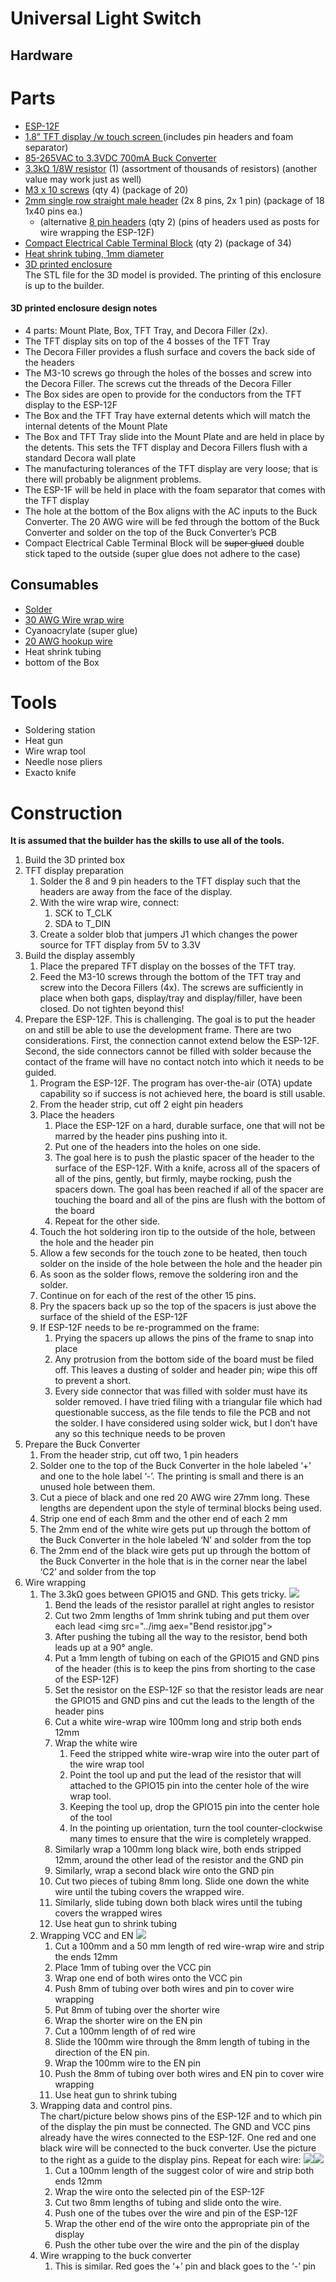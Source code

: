# Universal Light Switch

## Hardware

# Parts
* [ESP-12F](https://www.aliexpress.us/item/2251801851082242.html)
* [1.8” TFT display /w touch screen ](https://www.aliexpress.us/item/3256804157566656.html)(includes pin headers and foam separator)
* [85-265VAC to 3.3VDC 700mA Buck Converter](https://www.aliexpress.us/item/2255800650733586.html)
* [3.3kΩ 1/8W resistor](https://www.amazon.com/dp/B01MDJQ1II) (1) (assortment of thousands of resistors) (another value may work just as well)
* [M3 x 10 screws](https://www.aliexpress.us/item/3256805291929158.html) (qty 4) (package of 20)
* [2mm single row straight male header](https://www.amazon.com/gp/product/B012TBLZTC) (2x 8 pins, 2x 1 pin) (package of 18 1x40 pins ea.)
  * (alternative [8 pin headers](https://www.amazon.com/dp/B07J5B9LT5) (qty 2) (pins of headers used as posts for wire wrapping the ESP-12F)
* [Compact Electrical Cable Terminal Block](https://www.aliexpress.us/item/3256804992243238.html) (qty 2) (package of 34)
* [Heat shrink tubing, 1mm diameter](https://www.amazon.com/Uxcell-a11110900ux0075-Shrinkable-Shrink-Tubing/dp/B00843KWKS/ref=sr_1_3)
* [3D printed enclosure](https://drive.google.com/file/d/1mrjO87gIkhDF_7CDPRVbjMBAb8dsjzF4/view?usp=drive_link)<br>
    The STL file for the 3D model is provided.  The printing of this enclosure is up to the builder.

#### 3D printed enclosure design notes
* 4 parts: Mount Plate, Box, TFT Tray, and Decora Filler (2x).
* The TFT display sits on top of the 4 bosses of the TFT Tray
* The Decora Filler provides a flush surface and covers the back side of the headers
* The M3-10 screws go through the holes of the bosses and screw into the Decora Filler.  The screws cut the threads of the Decora Filler
* The Box sides are open to provide for the conductors from the TFT display to the ESP-12F
* The Box and the TFT Tray have external detents which will match the internal detents of the Mount Plate
* The Box and TFT Tray slide into the Mount Plate and are held in place by the detents.  This sets the TFT display and Decora Fillers flush with a standard Decora wall plate
* The manufacturing tolerances of the TFT display are very loose; that is there will probably be alignment problems.
* The ESP-1F will be held in place with the foam separator that comes with the TFT display
* The hole at the bottom of the Box aligns with the AC inputs to the Buck Converter.  The 20 AWG wire will be fed through the bottom of the Buck Converter and solder on the top of the Buck Converter’s PCB
* Compact Electrical Cable Terminal Block will be ~~super glued~~ double stick taped to the outside  (super glue does not adhere to the case)


## Consumables
* [Solder](https://www.aliexpress.us/item/3256805477891963.html)
* [30 AWG Wire wrap wire](https://www.aliexpress.us/item/2251832847284079.html)
* Cyanoacrylate (super glue)
* [20 AWG hookup wire](https://www.amazon.com/Silicone-Electric-Cable-Colors-WYEUTO/dp/B089SR96HN/ref=sr_1_6) 
* Heat shrink tubing
* bottom of the Box

# Tools

* Soldering station
* Heat gun
* Wire wrap tool
* Needle nose pliers
* Exacto knife

# Construction

**It is assumed that the builder has the skills to use all of the tools.**

1. Build the 3D printed box
2. TFT display preparation
    1. Solder the 8 and 9 pin headers to the TFT display such that the headers are away from the face of the display.
    2. With the wire wrap wire, connect:
        1. SCK to T_CLK
        2. SDA to T_DIN
    3. Create a solder blob that jumpers J1 which changes the power source for TFT display from 5V to 3.3V
3. Build the display assembly
    1. Place the prepared TFT display on the bosses of the TFT tray.
    5. Feed the M3-10 screws through the bottom of the TFT tray and screw into the Decora Fillers (4x).  The screws are sufficiently in place when both gaps, display/tray and display/filler, have been closed.  Do not tighten beyond this!
4. Prepare the ESP-12F.  This is challenging.  The goal is to put the header on and still be able to use the development frame.  There are two considerations.  First, the connection cannot extend below the ESP-12F.  Second, the side connectors cannot be filled with solder because the contact of the frame will have no contact notch into which it needs to be guided.
    1. Program the ESP-12F.  The program has over-the-air (OTA) update capability so if success is not achieved here, the board is still usable.
    7. From the header strip, cut off 2 eight pin headers
    8. Place the headers
        1. Place the ESP-12F on a hard, durable surface, one that will not be marred by the header pins pushing into it. 
        4. Put one of the headers into the holes on one side.
        5. The goal here is to push the plastic spacer of the header to the surface of the ESP-12F.  With a knife, across all of the spacers of all of the pins, gently, but firmly, maybe rocking, push the spacers down.  The goal has been reached if all of the spacer are touching the board and all of the pins are flush with the bottom of the board
        6. Repeat for the other side.
    9. Touch the hot soldering iron tip to the outside of the hole, between the hole and the header pin
    10. Allow a few seconds for the touch zone to be heated, then touch solder on the inside of the hole between the hole and the header pin
    11. As soon as the solder flows, remove the soldering iron and the solder.
    12. Continue on for each of the rest of the other 15 pins.
    13. Pry the spacers back up so the top of the spacers is just above the surface of the shield of the ESP-12F
    14. If ESP-12F needs to be re-programmed on the frame:
        1. Prying the spacers up allows the pins of the frame to snap into place
        8. Any protrusion from the bottom side of the board must be filed off.  This leaves a dusting of solder and header pin; wipe this off to prevent a short.
        9. Every side connector that was filled with solder must have its solder removed.  I have tried filing with a triangular file which had questionable success, as the file tends to file the PCB and not the solder. I have considered using solder wick, but I don’t have any so this technique needs to be proven
5. Prepare the Buck Converter
    1. From the header strip, cut off two, 1 pin headers
    16. Solder one to the top of the Buck Converter in the hole labeled ‘+’ and one to the hole label ‘-’.  The printing is small and there is an unused hole between them.
    17. Cut a piece of black and one red 20 AWG wire 27mm long.  These lengths are dependent upon the style of terminal blocks being used.
    18. Strip one end of each 8mm and the other end of each 2 mm
    19. The 2mm end of the white wire gets put up through the bottom of the Buck Converter in the hole labeled ‘N’ and solder from the top
    20. The 2mm end of the black wire gets put up through the bottom of the Buck Converter in the hole that is in the corner near the label ‘C2’ and solder from the top
6. Wire wrapping
    1. The 3.3kΩ goes between GPIO15 and GND.  This gets tricky. <img src="../img/Wrapping resistor.jpg">
        1. Bend the leads of the resistor parallel at right angles to resistor
        11. Cut two 2mm lengths of 1mm shrink tubing and put them over each lead  <img src="../img aex="Bend resistor.jpg"> 
        12. After pushing the tubing all the way to the resistor, bend both leads up at a 90° angle.  
        13. Put a 1mm length of tubing on each of the GPIO15 and GND pins of the header (this is to keep the pins from shorting to the case of the ESP-12F)
        14. Set the resistor on the ESP-12F so that the resistor leads are near the GPIO15 and GND pins and cut the leads to the length of the header pins
        15. Cut a white wire-wrap wire 100mm long and strip both ends 12mm
        16. Wrap the white wire
            1. Feed the stripped white wire-wrap wire into the outer part of the wire wrap tool
            2. Point the tool up and put the lead of the resistor that will attached to the GPIO15 pin into the center hole of the wire wrap tool.
            3. Keeping the tool up, drop the GPIO15 pin into the center hole of the tool
            4. In the pointing up orientation, turn the tool counter-clockwise many times to ensure that the wire is completely wrapped.
        17. Similarly wrap a 100mm long black wire, both ends stripped 12mm, around the other lead of the resistor and the GND pin
        18. Similarly, wrap a second black wire onto the GND pin
        19. Cut two pieces of tubing 8mm long. Slide one down the white wire until the tubing covers the wrapped wire.
        20. Similarly, slide tubing down both black wires until the tubing covers the wrapped wires
        21. Use heat gun to shrink tubing
    22. Wrapping VCC and EN  <img src="../img/Wrapping VCC and EN.jpg">
        1. Cut a 100mm and a 50 mm length of red wire-wrap wire and strip the ends 12mm
        23. Place 1mm of tubing over the VCC pin
        24. Wrap one end of both wires onto the VCC pin
        25. Push 8mm of tubing over both wires and pin to cover wire wrapping
        26. Put 8mm of tubing over the shorter wire
        27. Wrap the shorter wire on the EN pin
        28. Cut a 100mm length of of red wire
        29. Slide the 100mm wire through the 8mm length of tubing in the direction of the EN pin.
        30. Wrap the 100mm wire to the EN pin
        31. Push the 8mm of tubing over both wires and EN pin to cover wire wrapping
        32. Use heat gun to shrink tubing
    23. Wrapping data and control pins.<br>
        The chart/picture below shows pins of the ESP-12F and to which pin of the display the pin must be connected.   The GND and VCC pins already have the wires connected to the ESP-12F.  One red and one black wire will be connected to the buck converter.  Use the picture to the right as a guide to the display pins.  Repeat for each wire: <img src="../img/ESP-12F.jpg"><img src="../img/TFT-display-touch.jpg">
        1. Cut a 100mm length of the suggest color of wire and strip both ends 12mm
        34. Wrap the wire onto the selected pin of the ESP-12F
        35. Cut two 8mm lengths of tubing and slide onto the wire.
        36. Push one of the tubes over the wire and pin of the ESP-12F
        37. Wrap the other end of the wire onto the appropriate pin of the display
        38. Push the other tube over the wire and the pin of the display
    25. Wire wrapping to the buck converter
        1. This is similar.  Red goes the ‘+’ pin and black goes to the ‘-’ pin
